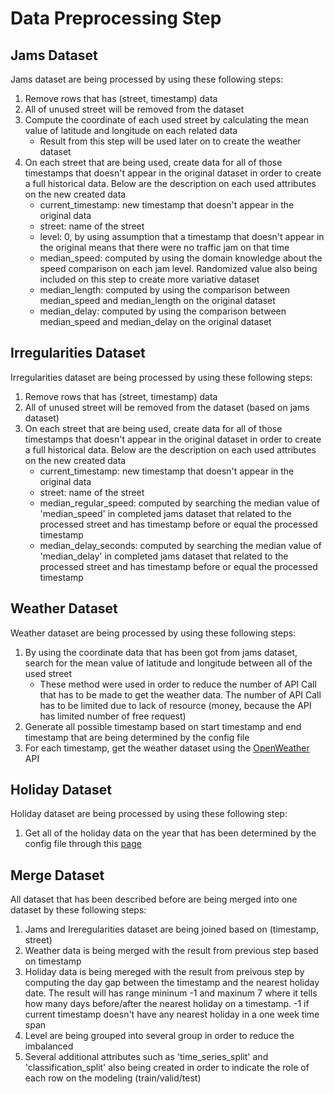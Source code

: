 # Data Preprocessing Step 

## Jams Dataset 

Jams dataset are being processed by using these following steps:

1.  Remove rows that has (street, timestamp) data
2.  All of unused street will be removed from the dataset
3.  Compute the coordinate of each used street by calculating the mean value of latitude and longitude on each related data 
    * Result from this step will be used later on to create the weather dataset    
4.  On each street that are being used, create data for all of those timestamps that doesn't appear in the original dataset in order to create a full historical data. Below are the description on each used attributes on the new created data
    * current_timestamp: new timestamp that doesn't appear in the original data
    * street: name of the street
    * level: 0, by using assumption that a timestamp that doesn't appear in the original means that there were no traffic jam on that time
    * median_speed: computed by using the domain knowledge about the speed comparison on each jam level. Randomized value also being included on this step to create more variative dataset 
    * median_length: computed by using the comparison between median_speed and median_length on the original dataset 
    * median_delay: computed by using the comparison between median_speed and median_delay on the original dataset

## Irregularities Dataset

Irregularities dataset are being processed by using these following steps:

1.  Remove rows that has (street, timestamp) data
2.  All of unused street will be removed from the dataset (based on jams dataset)
3.  On each street that are being used, create data for all of those timestamps that doesn't appear in the original dataset in order to create a full historical data. Below are the description on each used attributes on the new created data
    * current_timestamp: new timestamp that doesn't appear in the original data
    * street: name of the street
    * median_regular_speed: computed by searching the median value of 'median_speed' in completed jams dataset that related to the processed street and has timestamp before or equal the processed timestamp
    * median_delay_seconds: computed by searching the median value of 'median_delay' in completed jams dataset that related to the processed street and has timestamp before or equal the processed timestamp

## Weather Dataset

Weather dataset are being processed by using these following steps:

1. By using the coordinate data that has been got from jams dataset, search for the mean value of latitude and longitude between all of the used street
    * These method were used in order to reduce the number of API Call that has to be made to get the weather data. The number of API Call has to be limited due to lack of resource (money, because the API has limited number of free request)
2. Generate all possible timestamp based on start timestamp and end timestamp that are being determined by the config file
3. For each timestamp, get the weather dataset using the [OpenWeather](https://openweathermap.org/api/one-call-3) API

## Holiday Dataset 

Holiday dataset are being processed by using these following step:

1. Get all of the holiday data on the year that has been determined by the config file through this [page](https://excelnotes.com/holidays-indonesia-2022/)

## Merge Dataset

All dataset that has been described before are being merged into one dataset by these following steps:

1. Jams and Ireregularities dataset are being joined based on (timestamp, street)
2. Weather data is being merged with the result from previous step based on timestamp
3. Holiday data is being mereged with the result from preivous step by computing the day gap between the timestamp and the nearest holiday date. The result will has range mininum -1 and maxinum 7 where it tells how many days before/after the nearest holiday on a timestamp. -1 if current timestamp doesn't have any nearest holiday in a one week time span
4. Level are being grouped into several group in order to reduce the imbalanced
5. Several additional attributes such as 'time_series_split' and 'classification_split' also being created in order to indicate the role of each row on the modeling (train/valid/test)